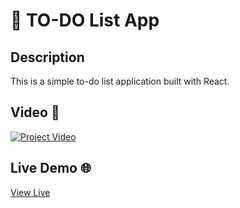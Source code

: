 <!-- PROJECT_METADATA
{
  "title": "TO-DO List App",
  "description": "A simple to-do list application built with React.",
  "video": "https://github.com/FerRuizDevp/reactjs-todo-list-app/releases/download/v1.0-video/project-1.mp4",
  "link": "https://reactjs-todo-list-app-ferruiz.netlify.app/"
}
-->
# 📝 TO-DO List App

## Description
This is a simple to-do list application built with React.

## Video 🎥
[![Project Video](https://img.youtube.com/vi/_jLfD1EYpGw/0.jpg)](https://www.youtube.com/embed/_jLfD1EYpGw?si=Jw0u_85Sx_V_ZV6P)

## Live Demo 🌐
[View Live](https://reactjs-todo-list-app-ferruiz.netlify.app/)
